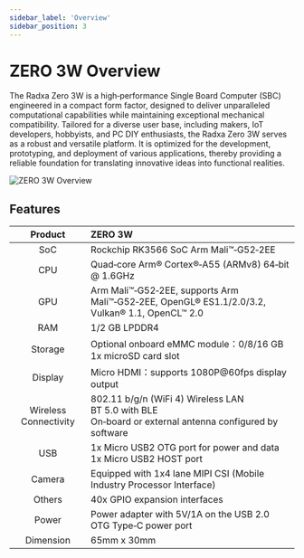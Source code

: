 ```yaml
---
sidebar_label: 'Overview'
sidebar_position: 3
---
```


# ZERO 3W Overview

The Radxa Zero 3W is a high‑performance Single Board Computer (SBC) engineered in a compact form factor, designed to deliver unparalleled computational capabilities while maintaining exceptional mechanical compatibility. Tailored for a diverse user base, including makers, IoT developers, hobbyists, and PC DIY enthusiasts, the Radxa Zero 3W serves as a robust and versatile platform. It is optimized for the development, prototyping, and deployment of various applications, thereby providing a reliable foundation for translating innovative ideas into functional realities.

![ZERO 3W Overview](/img/zero/zero3w/radxa_zero_3w.webp)

## Features

|        Product        | ZERO 3W                                                                                                          |
| :-------------------: | :--------------------------------------------------------------------------------------------------------------- |
|          SoC          | Rockchip RK3566 SoC Arm Mali™‑G52‑2EE                                                                            |
|          CPU          | Quad‑core Arm® Cortex®‑A55 (ARMv8) 64‑bit @ 1.6GHz                                                               |
|          GPU          | Arm Mali™‑G52‑2EE, supports Arm Mali™‑G52‑2EE, OpenGL® ES1.1/2.0/3.2, Vulkan® 1.1, OpenCL™ 2.0                   |
|          RAM          | 1/2 GB LPDDR4                                                                                                    |
|        Storage        | Optional onboard eMMC module：0/8/16 GB<br/>1x microSD card slot                                                 |
|        Display        | Micro HDMI：supports 1080P@60fps display output                                                                  |
| Wireless Connectivity | 802.11 b/g/n (WiFi 4) Wireless LAN<br/>BT 5.0 with BLE  <br/>On‑board or external antenna configured by software |
|          USB          | 1x Micro USB2 OTG port for power and data<br/>1x Micro USB2 HOST port                                            |
|        Camera         | Equipped with 1x4 lane MIPI CSI (Mobile Industry Processor Interface)                                            |
|        Others         | 40x GPIO expansion interfaces                                                                                    |
|         Power         | Power adapter with 5V/1A on the USB 2.0 OTG Type‑C power port                                                    |
|       Dimension       | 65mm x 30mm                                                                                                      |
